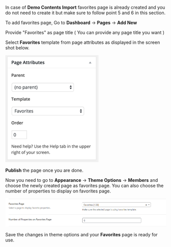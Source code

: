 In case of <strong>Demo Contents Import</strong> favorites page is already created and you do not need to create it but make sure to follow point 5 and 6 in this section.

To add favorites page, Go to <strong>Dashboard</strong> &rarr; <strong>Pages</strong> &rarr; <strong>Add New</strong>

Provide "Favorites" as page title ( You can provide any page title you want )


Select <strong>Favorites</strong> template from page attributes as displayed in the screen shot below.

![Real Places Theme](images/members/3.png)

<strong>Publish</strong> the page once you are done.

Now you need to go to <strong>Appearance</strong> &rarr; <strong>Theme Options</strong> &rarr; <strong>Members</strong> and choose the newly created page as favorites page. You can also choose the number of properties to display on favorites page.

![Real Places Theme](images/members/3.1.png)

Save the changes in theme options and your <strong>Favorites</strong> page is ready for use.
